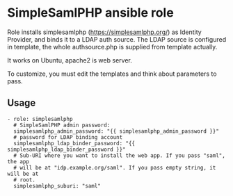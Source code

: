 # SimpleSamlPHP ansible role

Role installs simplesamlphp (https://simplesamlphp.org/) as Identity Provider, and binds it to a LDAP auth source. The LDAP source is configured in template, the whole authsource.php is supplied from template actually.

It works on Ubuntu, apache2 is web server.

To customize, you must edit the templates and think about parameters to pass.

## Usage

```
- role: simplesamlphp
  # SimpleSamlPHP admin password:
  simplesamlphp_admin_password: "{{ simplesamlphp_admin_password }}"
  # password for LDAP binding account
  simplesamlphp_ldap_binder_password: "{{ simplesamlphp_ldap_binder_password }}"
  # Sub-URI where you want to install the web app. If you pass "saml", the app
  # will be at "idp.example.org/saml". If you pass empty string, it will be at
  # root.
  simplesamlphp_suburi: "saml"

```


